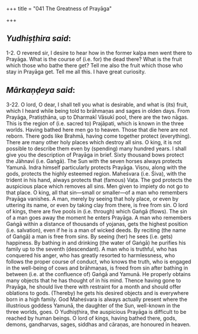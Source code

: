 +++
title = "041 The Greatness of Prayāga"

+++
 

## *Yudhiṣṭhira said*:

1-2. O revered sir, I desire to hear how in the former kalpa men went there to Prayāga. What is the course of (i.e. for) the dead there? What is the fruit which those who bathe there get? Tell me also the fruit which those who stay in Prayāga get. Tell me all this. I have great curiosity.

## *Mārkaṇḍeya said*:

3-22. O lord, O dear, I shall tell you what is desirable, and what is (its) fruit, which I heard while being told to brāhmaṇas and sages in olden days. From Prayāga, Pratiṣṭhāna, up to Dharmakī Vāsukī pool, there are the two nāgas. This is the region of (i.e. sacred to) Prajāpati, which is known in the three worlds. Having bathed here men go to heaven. Those that die here are not reborn. There gods like Brahmā, having come together protect (everything). There are many other holy places which destroy all sins. O king, it is not possible to describe them even by (spending) many hundred years. I shall give you the description of Prayāga in brief. Sixty thousand bows protect the Jāhnavī (i.e. Gaṅgā). The Sun with the seven horses always protects Yamunā. Indra himself particularly protects Prayāga. Viṣṇu, along with the gods, protects the highly esteemed region. Maheśvara (i.e. Śiva), with the trident in his hand, always protects that (famous) Vaṭa. The god protects the auspicious place which removes all sins. Men given to impiety do not go to that place. O king, all that sin—small or smaller—of a man who remembers Prayāga vanishes. A man, merely by seeing that holy place, or even by uttering its name, or even by taking clay from there, is free from sin. O lord of kings, there are five pools in (i.e. through) which Gaṅgā (flows). The sin of a man goes away the moment he enters Prayāga. A man who remembers Gaṅgā within a distance of thousands of yojanas, gets the highest position (i.e. salvation), even if he is a man of wicked deeds. By reciting (the name of Gaṅgā) a man is free from sins. By seeing (her) he sees (i.e. gets) happiness. By bathing in and drinking (the water of Gaṅgā) he purifies his family up to the seventh (descendant). A man who is truthful, who has conquered his anger, who has greatly resorted to harmlessness, who follows the proper course of conduct, who knows the truth, who is engaged in the well-being of cows and brāhmaṇas, is freed from sin after bathing in between (i.e. at the confluence of) Gaṅgā and Yamunā. He properly obtains many objects that he has thought of in his mind. Thence having gone to Prayāga, he should live there with restraint for a month and should offer oblations to gods. (Thereby) he gets his desired objects and is everywhere born in a high family. God Maheśvara is always actually present where the illustrious goddess Yamunā, the daughter of the Sun, well-known in the three worlds, goes. O Yudhiṣṭhira, the auspicious Prayāga is difficult to be reached by human beings. O lord of kings, having bathed there, gods, demons, gandharvas, sages, siddhas and cāraṇas, are honoured in heaven.


